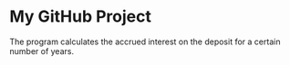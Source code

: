 # My GitHub Project

The program calculates the accrued interest on the deposit for a certain number of years.
